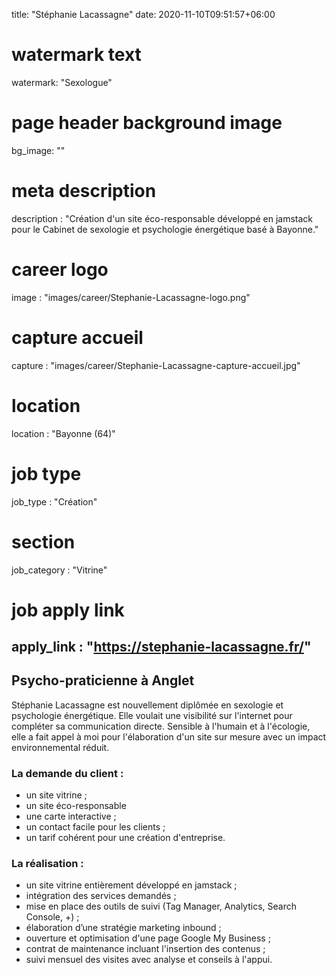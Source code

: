 title: "Stéphanie Lacassagne"
date: 2020-11-10T09:51:57+06:00
# watermark text
watermark: "Sexologue"
# page header background image
bg_image: ""
# meta description
description : "Création d'un site éco-responsable développé en jamstack pour le Cabinet de sexologie et psychologie énergétique basé à Bayonne."
# career logo
image : "images/career/Stephanie-Lacassagne-logo.png"
# capture accueil
capture : "images/career/Stephanie-Lacassagne-capture-accueil.jpg"
# location
location : "Bayonne (64)"
# job type
job_type : "Création"
# section
job_category : "Vitrine"
# job apply link
apply_link : "https://stephanie-lacassagne.fr/"
---


## Psycho-praticienne à Anglet

Stéphanie Lacassagne est nouvellement diplômée en sexologie et psychologie énergétique. Elle voulait une visibilité sur l'internet pour compléter sa communication directe. Sensible à l'humain et à l'écologie, elle a fait appel à moi pour l'élaboration d'un site sur mesure avec un impact environnemental réduit.


### La demande du client :

* un site vitrine ;
* un site éco-responsable
* une carte interactive ;
* un contact facile pour les clients ;
* un tarif cohérent pour une création d'entreprise.


### La réalisation :

* un site vitrine entièrement développé en jamstack ;
* intégration des services demandés ;
* mise en place des outils de suivi (Tag Manager, Analytics, Search Console, +) ;
* élaboration d’une stratégie marketing inbound ;
* ouverture et optimisation d'une page Google My Business ;
* contrat de maintenance incluant l'insertion des contenus ;
* suivi mensuel des visites avec analyse et conseils à l'appui.
